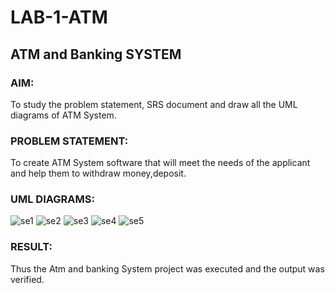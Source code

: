 # LAB-1-ATM
## ATM and Banking SYSTEM
### AIM: 
To study the problem statement, SRS document and draw all the UML diagrams of ATM
System.
### PROBLEM STATEMENT:
To create ATM System software that will meet the needs of the applicant and help them
to withdraw money,deposit.
### UML DIAGRAMS:
![se1](https://github.com/jayavarsha23219/LAB-1-ATM/assets/150780319/2b51809c-3b44-4d4d-a40d-d69d9fbf1d1e)
![se2](https://github.com/jayavarsha23219/LAB-1-ATM/assets/150780319/453ddf7b-5f0b-477a-9542-ddd51c73851e)
![se3](https://github.com/jayavarsha23219/LAB-1-ATM/assets/150780319/5f730a92-38f2-45f6-9233-17e3d4c9c992)
![se4](https://github.com/jayavarsha23219/LAB-1-ATM/assets/150780319/e30e3528-7a4a-4f1d-9211-c51f44726559)
![se5](https://github.com/jayavarsha23219/LAB-1-ATM/assets/150780319/eab8fc79-5f91-4086-a2ae-3168937b53d4)






### RESULT: 
Thus the Atm and banking System project was executed and the output was verified.
